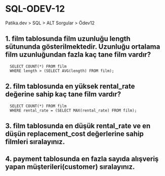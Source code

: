 # SQL-ODEV-12
Patika.dev > SQL > ALT Sorgular > Ödev12

## 1. film tablosunda film uzunluğu length sütununda gösterilmektedir. Uzunluğu ortalama film uzunluğundan fazla kaç tane film vardır?

      SELECT COUNT(*) FROM film
      WHERE length > (SELECT AVG(length) FROM film);
 
## 2. film tablosunda en yüksek rental_rate değerine sahip kaç tane film vardır?

      SELECT COUNT(*) FROM film
      WHERE rental_rate = (SELECT MAX(rental_rate) FROM film);

## 3. film tablosunda en düşük rental_rate ve en düşün replacement_cost değerlerine sahip filmleri sıralayınız.



## 4. payment tablosunda en fazla sayıda alışveriş yapan müşterileri(customer) sıralayınız.


